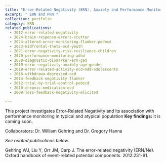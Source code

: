 ```yaml
---
title: "Error-Related Negativity (ERN), Anxiety and Performance Monitoring"
excerpt: " ERN and FRN "
collection: portfolio
category: ERN
related_publications:
  - 2012-error-related-negativity
  - 2024-brain-response-errors-stutter
  - 2024-altered-error-monitoring-flanker-pedocd
  - 2023-midfrontal-theta-ocd-youth
  - 2021-error-negativity-risk-resilience-children
  - 2020-performance-monitoring-adhd
  - 2020-diagnostic-biomarker-ern-gad
  - 2019-error-negativity-anxiety-age-gender
  - 2018-error-related-activity-ocd-mdd-adolescents
  - 2016-withdrawn-depressed-ocd
  - 2014-feedback-negativity-flanker
  - 2012-trial-by-trial-control-pedocd
  - 2010-chronic-medication-ocd
  - 2009-loss-feedback-negativity-elicited
  
---
```


This project investigates Error-Related Negativity and its association with performance monitoring in typical and atypical population
**Key findings:** it is coming soon.

Collaborators: Dr. William Gehring and Dr. Gregory Hanna

*See related publications below.*

Gehring WJ, Liu Y, Orr JM, Carp J. The error-related negativity (ERN/Ne). Oxford handbook of event-related potential components. 2012:231-91.

